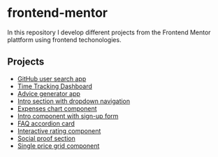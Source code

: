 # frontend-mentor

In this repository I develop different projects from the Frontend Mentor plattform using frontend techonologies.

<!-- 
Junior level
- [Skilled e-learning landing Page](https://www.frontendmentor.io/challenges/skilled-elearning-landing-page-S1ObDrZ8q)
- [Tip calculator](https://www.frontendmentor.io/challenges/tip-calculator-app-ugJNGbJUX)
- [Interactive price component](https://www.frontendmentor.io/challenges/interactive-pricing-component-t0m8PIyY8)
- [Crowdfunding product page](https://www.frontendmentor.io/challenges/crowdfunding-product-page-7uvcZe7ZR)
- [Officelite coming soon site](https://www.frontendmentor.io/challenges/officelite-coming-soon-site-M4DIPNz8g)

Intermediate level
- [Clock app](https://www.frontendmentor.io/challenges/clock-app-LMFaxFwrM)
- [Planets fact site](https://www.frontendmentor.io/challenges/planets-fact-site-gazqN8w_f)
-->

## Projects
  - [GitHub user search app](https://alexcumplido.github.io/frontend-mentor/github-user-api/)
  - [Time Tracking Dashboard](https://alexcumplido.github.io/frontend-mentor/time-dashboard/) 
  - [Advice generator app](https://alexcumplido.github.io/frontend-mentor/adviceAPI-generator)
  - [Intro section with dropdown navigation](https://alexcumplido.github.io/frontend-mentor/dropdown-navigation)
  - [Expenses chart component](https://alexcumplido.github.io/frontend-mentor/bar-chart)
  - [Intro component with sign-up form](https://alexcumplido.github.io/frontend-mentor/form-validation)
  - [FAQ accordion card](https://alexcumplido.github.io/frontend-mentor/faq-accordion)
  - [Interactive rating component](https://alexcumplido.github.io/frontend-mentor/rating-modal)
  - [Social proof section](https://alexcumplido.github.io/frontend-mentor/grid-section)
  - [Single price grid component](https://alexcumplido.github.io/frontend-mentor/card-component)